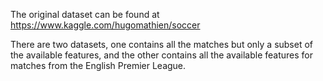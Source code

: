 
The original dataset can be found at https://www.kaggle.com/hugomathien/soccer

There are two datasets, one contains all the matches but only a subset of the available features, and the other contains all the available features for matches from the English Premier League.
